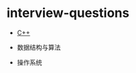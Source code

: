 # interview-questions

- [C++](https://github.com/nuosferatu/interview-questions/blob/master/笔面试问题整理：C++.md)

- 数据结构与算法
- 操作系统

